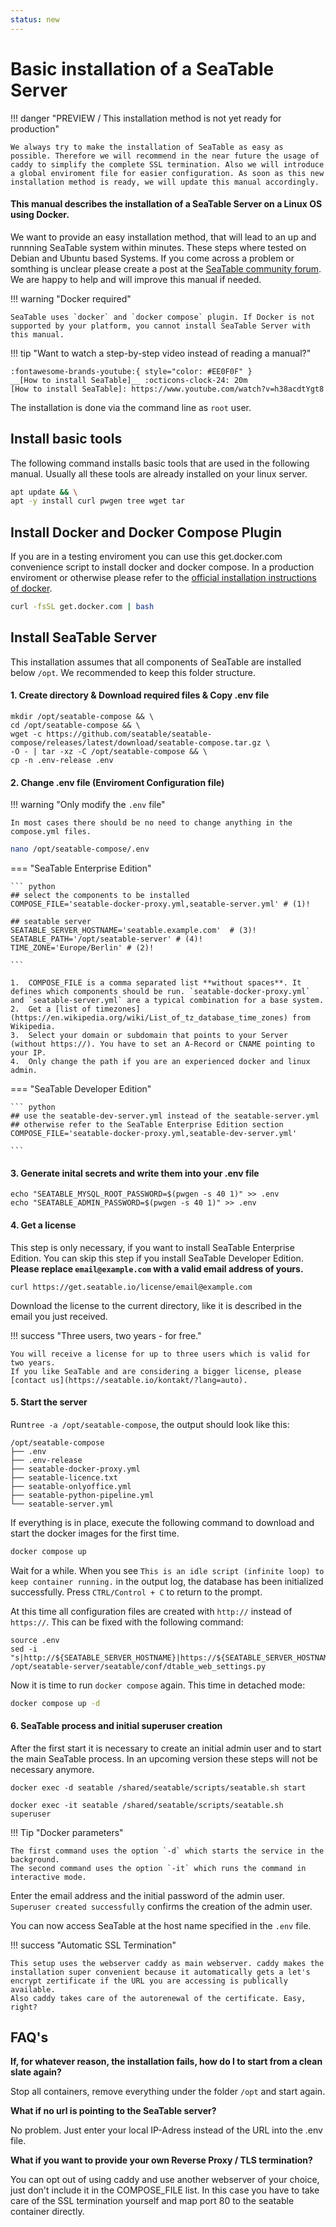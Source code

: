 ```yaml
---
status: new
---
```


# Basic installation of a SeaTable Server

!!! danger "PREVIEW / This installation method is not yet ready for production"

    We always try to make the installation of SeaTable as easy as possible. Therefore we will recommend in the near future the usage of caddy to simplify the complete SSL termination. Also we will introduce a global enviroment file for easier configuration. As soon as this new installation method is ready, we will update this manual accordingly.

#### This manual describes the installation of a SeaTable Server on a Linux OS using Docker.

We want to provide an easy installation method, that will lead to an up and runnning SeaTable system within minutes. These steps where tested on Debian and Ubuntu based Systems.
If you come across a problem or somthing is unclear please create a post at the [SeaTable community forum](https://forum.seatable.io).
We are happy to help and will improve this manual if needed.

!!! warning "Docker required"

    SeaTable uses `docker` and `docker compose` plugin. If Docker is not supported by your platform, you cannot install SeaTable Server with this manual.

!!! tip "Want to watch a step-by-step video instead of reading a manual?"

    :fontawesome-brands-youtube:{ style="color: #EE0F0F" }
    __[How to install SeaTable]__ :octicons-clock-24: 20m
    [How to install SeaTable]: https://www.youtube.com/watch?v=h38acdtYgt8


The installation is done via the command line as `root` user.


## Install basic tools
The following command installs basic tools that are used in the following manual. Usually all these tools are already installed on your linux server.

```bash
apt update && \
apt -y install curl pwgen tree wget tar
```

## Install Docker and Docker Compose Plugin
 If you are in a testing enviroment you can use this get.docker.com convenience script to install docker and docker compose.
 In a production enviroment or otherwise please refer to the [official installation instructions of docker](https://docs.docker.com/engine/install/).

```bash
curl -fsSL get.docker.com | bash
```

## Install SeaTable Server
This installation assumes that all components of SeaTable are installed below `/opt`.
We recommended to keep this folder structure.

#### 1. Create directory & Download required files & Copy .env file
    mkdir /opt/seatable-compose && \
    cd /opt/seatable-compose && \
    wget -c https://github.com/seatable/seatable-compose/releases/latest/download/seatable-compose.tar.gz \
    -O - | tar -xz -C /opt/seatable-compose && \
    cp -n .env-release .env

#### 2. Change .env file (Enviroment Configuration file)

!!! warning "Only modify the `.env` file"

    In most cases there should be no need to change anything in the compose.yml files.

```bash
nano /opt/seatable-compose/.env
```

=== "SeaTable Enterprise Edition"

    ``` python
    ## select the components to be installed
    COMPOSE_FILE='seatable-docker-proxy.yml,seatable-server.yml' # (1)!

    ## seatable server
    SEATABLE_SERVER_HOSTNAME='seatable.example.com'  # (3)!
    SEATABLE_PATH='/opt/seatable-server' # (4)!
    TIME_ZONE='Europe/Berlin' # (2)!

    ```

    1.  COMPOSE_FILE is a comma separated list **without spaces**. It defines which components should be run. `seatable-docker-proxy.yml` and `seatable-server.yml` are a typical combination for a base system.
    2.  Get a [list of timezones](https://en.wikipedia.org/wiki/List_of_tz_database_time_zones) from Wikipedia.
    3.  Select your domain or subdomain that points to your Server (without https://). You have to set an A-Record or CNAME pointing to your IP.
    4.  Only change the path if you are an experienced docker and linux admin.

=== "SeaTable Developer Edition"

    ``` python
    ## use the seatable-dev-server.yml instead of the seatable-server.yml
    ## otherwise refer to the SeaTable Enterprise Edition section
    COMPOSE_FILE='seatable-docker-proxy.yml,seatable-dev-server.yml'

    ```

#### 3. Generate inital secrets and write them into your .env file

    echo "SEATABLE_MYSQL_ROOT_PASSWORD=$(pwgen -s 40 1)" >> .env
    echo "SEATABLE_ADMIN_PASSWORD=$(pwgen -s 40 1)" >> .env

#### 4. Get a license

This step is only necessary, if you want to install SeaTable Enterprise Edition. You can skip this step if you install SeaTable Developer Edition.  
**Please replace `email@example.com` with a valid email address of yours.**

```
curl https://get.seatable.io/license/email@example.com
```

Download the license to the current directory, like it is described in the email you just received.

!!! success "Three users, two years - for free."

    You will receive a license for up to three users which is valid for two years.  
    If you like SeaTable and are considering a bigger license, please [contact us](https://seatable.io/kontakt/?lang=auto).

#### 5. Start the server

Run`tree -a /opt/seatable-compose`, the output should look like this:

    /opt/seatable-compose
    ├── .env
    ├── .env-release
    ├── seatable-docker-proxy.yml
    ├── seatable-licence.txt
    ├── seatable-onlyoffice.yml
    ├── seatable-python-pipeline.yml
    └── seatable-server.yml

If everything is in place, execute the following command to download and start the docker images for the first time.

```bash
docker compose up
```

Wait for a while. When you see `This is an idle script (infinite loop) to keep container running.` in the output log, the database has been initialized successfully. Press `CTRL/Control + C` to return to the prompt.

At this time all configuration files are created with `http://` instead of `https://`. This can be fixed with the following command:

```
source .env
sed -i "s|http://${SEATABLE_SERVER_HOSTNAME}|https://${SEATABLE_SERVER_HOSTNAME}|g" /opt/seatable-server/seatable/conf/dtable_web_settings.py
```

Now it is time to run `docker compose` again. This time in detached mode:

```bash
docker compose up -d
```

#### 6. SeaTable process and initial superuser creation

After the first start it is necessary to create an initial admin user and to start the main SeaTable process. In an upcoming version these steps will not be necessary anymore.

```
docker exec -d seatable /shared/seatable/scripts/seatable.sh start
```
```
docker exec -it seatable /shared/seatable/scripts/seatable.sh superuser
```

!!! Tip "Docker parameters"

    The first command uses the option `-d` which starts the service in the background.  
    The second command uses the option `-it` which runs the command in interactive mode.

Enter the email address and the initial password of the admin user.  
`Superuser created successfully` confirms the creation of the admin user.

You can now access SeaTable at the host name specified in the `.env` file.

!!! success "Automatic SSL Termination"

    This setup uses the webserver caddy as main webserver. caddy makes the installation super convenient because it automatically gets a let's encrypt zertificate if the URL you are accessing is publically available.
    Also caddy takes care of the autorenewal of the certificate. Easy, right?

## FAQ's

**If, for whatever reason, the installation fails, how do I to start from a clean slate again?**

Stop all containers, remove everything under the folder `/opt` and start again.

**What if no url is pointing to the SeaTable server?**

No problem. Just enter your local IP-Adress instead of the URL into the .env file.

**What if you want to provide your own Reverse Proxy / TLS termination?**

You can opt out of using caddy and use another webserver of your choice, just don't include it in the COMPOSE_FILE list. In this case you have to take care of the SSL termination yourself and map port 80 to the seatable container directly.
